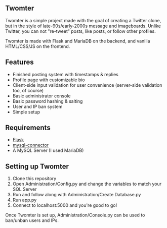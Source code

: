 <h2>Twomter</h2>
Twomter is a simple project made with the goal of creating a Twitter clone, but in the style of late-90s/early-2000s message and imageboards.
Unlike Twitter, you can not "re-tweet" posts, like posts, or follow other profiles.

Twomter is made with Flask and MariaDB on the backend, and vanilla HTML/CSS/JS on the frontend.

<h2>Features</h2>

* Finished posting system with timestamps & replies
* Profile page with customizable bio
* Client-side input validation for user convenience (server-side validation too, of course)
* Basic administrator console
* Basic password hashing & salting
* User and IP ban system
* Simple setup

<h2>Requirements</h2>

* [Flask](https://flask.palletsprojects.com/en/2.0.x/)
* [mysql-connector](https://pypi.org/project/mysql-connector-python/)
* A MySQL Server (I used MariaDB)

<h2>Setting up Twomter</h2>

1. Clone this repository
2. Open Administration/Config.py and change the variables to match your SQL Server
3. Run and follow along with Administration/Create Database.py
4. Run app.py
5. Connect to localhost:5000 and you're good to go!

Once Twomter is set up, Administration/Console.py can be used to ban/unban users and IPs.
